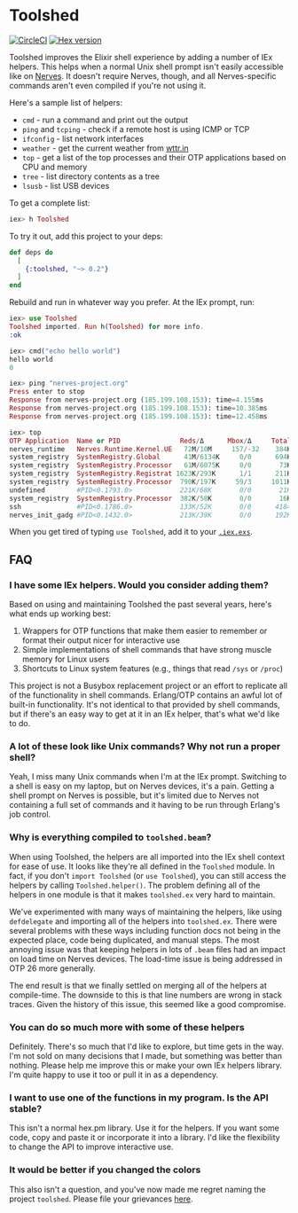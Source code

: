 # Toolshed

[![CircleCI](https://circleci.com/gh/elixir-toolshed/toolshed.svg?style=svg)](https://circleci.com/gh/elixir-toolshed/toolshed)
[![Hex version](https://img.shields.io/hexpm/v/toolshed.svg "Hex version")](https://hex.pm/packages/toolshed)

Toolshed improves the Elixir shell experience by adding a number of IEx helpers.
This helps when a normal Unix shell prompt isn't easily accessible like on
[Nerves](https://nerves-project.org). It doesn't require Nerves, though, and all
Nerves-specific commands aren't even compiled if you're not using it.

Here's a sample list of helpers:

* `cmd` - run a command and print out the output
* `ping` and `tcping` - check if a remote host is using ICMP or TCP
* `ifconfig` - list network interfaces
* `weather` - get the current weather from [wttr.in](https://wttr.in/)
* `top` - get a list of the top processes and their OTP applications based on
  CPU and memory
* `tree` - list directory contents as a tree
* `lsusb` - list USB devices

To get a complete list:

```elixir
iex> h Toolshed
```

To try it out, add this project to your deps:

```elixir
def deps do
  [
    {:toolshed, "~> 0.2"}
  ]
end
```

Rebuild and run in whatever way you prefer. At the IEx prompt, run:

```elixir
iex> use Toolshed
Toolshed imported. Run h(Toolshed) for more info.
:ok

iex> cmd("echo hello world")
hello world
0

iex> ping "nerves-project.org"
Press enter to stop
Response from nerves-project.org (185.199.108.153): time=4.155ms
Response from nerves-project.org (185.199.108.153): time=10.385ms
Response from nerves-project.org (185.199.108.153): time=12.458ms

iex> top
OTP Application  Name or PID               Reds/Δ      Mbox/Δ     Total/Δ      Heap/Δ     Stack/Δ
nerves_runtime   Nerves.Runtime.Kernel.UE   72M/10M     157/-32    384K/-4642  192K/73K      86/52
system_registry  SystemRegistry.Global      41M/6134K     0/0      694K/192K   192K/0        35/-11
system_registry  SystemRegistry.Processor   61M/6075K     0/0       73K/-1215   73K/0        10/0
system_registry  SystemRegistry.Registrat 1623K/293K      1/1      211K/109K    73K/0        10/0
system_registry  SystemRegistry.Processor  790K/197K     59/3     1011K/4461   502K/0        38/0
undefined        #PID<0.1793.0>            221K/68K       0/0       21K/0      6772/0       504/0
system_registry  SystemRegistry.Processor  382K/58K       0/0       16K/-1227  4185/-1354    22/0
ssh              #PID<0.1786.0>            133K/52K       0/0      4184/1599   2586/1599     10/0
nerves_init_gadg #PID<0.1432.0>            213K/39K       0/0      192K/101K    73K/0        10/0
```

When you get tired of typing `use Toolshed`, add it to your
[`.iex.exs`](https://hexdocs.pm/iex/IEx.html#module-the-iex-exs-file).

## FAQ

### I have some IEx helpers. Would you consider adding them?

Based on using and maintaining Toolshed the past several years, here's what ends
up working best:

1. Wrappers for OTP functions that make them easier to remember or format their
   output nicer for interactive use
2. Simple implementations of shell commands that have strong muscle memory for
   Linux users
3. Shortcuts to Linux system features (e.g., things that read `/sys` or `/proc`)

This project is not a Busybox replacement project or an effort to replicate all
of the functionality in shell commands. Erlang/OTP contains an awful lot of
built-in functionality. It's not identical to that provided by shell commands,
but if there's an easy way to get at it in an IEx helper, that's what we'd like
to do.

### A lot of these look like Unix commands? Why not run a proper shell?

Yeah, I miss many Unix commands when I'm at the IEx prompt. Switching to a shell
is easy on my laptop, but on Nerves devices, it's a pain. Getting a shell prompt
on Nerves is possible, but it's limited due to Nerves not containing a full set
of commands and it having to be run through Erlang's job control.

### Why is everything compiled to `toolshed.beam`?

When using Toolshed, the helpers are all imported into the IEx shell context for
ease of use. It looks like they're all defined in the `Toolshed` module. In
fact, if you don't `import Toolshed` (or `use Toolshed`), you can still access
the helpers by calling `Toolshed.helper()`. The problem defining all of the
helpers in one module is that it makes `toolshed.ex` very hard to maintain.

We've experimented with many ways of maintaining the helpers, like using
`defdelegate` and importing all of the helpers into `toolshed.ex`. There were
several problems with these ways including function docs not being in the
expected place, code being duplicated, and manual steps. The most annoying issue
was that keeping helpers in lots of `.beam` files had an impact on load time on
Nerves devices. The load-time issue is being addressed in OTP 26 more
generally.

The end result is that we finally settled on merging all of the helpers at
compile-time. The downside to this is that line numbers are wrong in stack
traces. Given the history of this issue, this seemed like a good compromise.

### You can do so much more with some of these helpers

Definitely. There's so much that I'd like to explore, but time gets in the way.
I'm not sold on many decisions that I made, but something was better than
nothing. Please help me improve this or make your own IEx helpers library. I'm
quite happy to use it too or pull it in as a dependency.

### I want to use one of the functions in my program. Is the API stable?

This isn't a normal hex.pm library. Use it for the helpers. If you want
some code, copy and paste it or incorporate it into a library. I'd like the
flexibility to change the API to improve interactive use.

### It would be better if you changed the colors

This also isn't a question, and you've now made me regret naming the project
`toolshed`. Please file your grievances
[here](https://github.com/elixir-toolshed/toolshed/pull/5).
